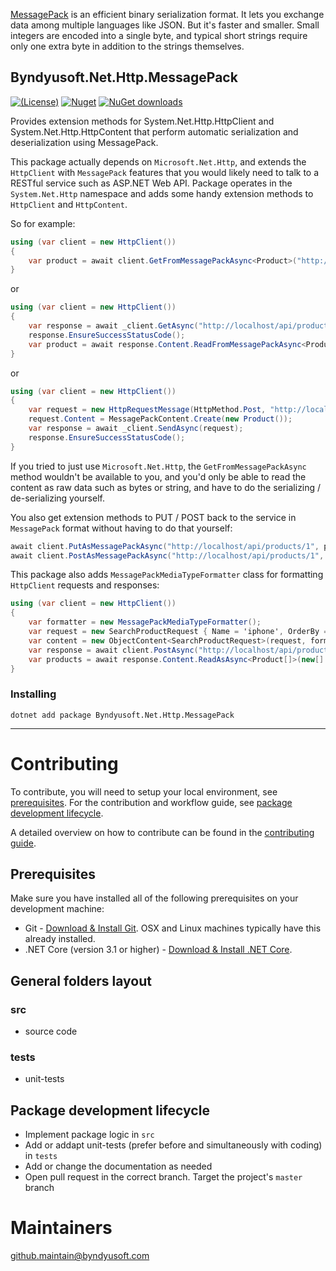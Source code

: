 [MessagePack](https://www.nuget.org/packages/MessagePack/) is an efficient binary serialization format. It lets you exchange data among multiple languages like JSON. But it's faster and smaller. 
Small integers are encoded into a single byte, and typical short strings require only one extra byte in addition to the strings themselves.

## Byndyusoft.Net.Http.MessagePack
[![(License)](https://img.shields.io/github/license/Byndyusoft/Byndyusoft.Net.Http.MessagePack.svg)](LICENSE.txt)
[![Nuget](http://img.shields.io/nuget/v/Byndyusoft.Net.Http.MessagePack.svg?maxAge=10800)](https://www.nuget.org/packages/Byndyusoft.Net.Http.MessagePack/) [![NuGet downloads](https://img.shields.io/nuget/dt/Byndyusoft.Net.Http.MessagePack.svg)](https://www.nuget.org/packages/Byndyusoft.Net.Http.MessagePack/) 

Provides extension methods for System.Net.Http.HttpClient and System.Net.Http.HttpContent that perform automatic serialization and deserialization using MessagePack.

This package actually depends on ```Microsoft.Net.Http```, and extends the ```HttpClient``` with ```MessagePack```
features that you would likely need to talk to a RESTful service such as ASP.NET Web API.
Package operates in the ```System.Net.Http``` namespace and adds some handy extension methods to ```HttpClient``` and ```HttpContent```.

So for example:

```csharp
using (var client = new HttpClient())
{
    var product = await client.GetFromMessagePackAsync<Product>("http://localhost/api/products/1");
}
```
or
```csharp
using (var client = new HttpClient())
{
    var response = await _client.GetAsync("http://localhost/api/products/1");
    response.EnsureSuccessStatusCode();
    var product = await response.Content.ReadFromMessagePackAsync<Product>();
}
```
or
```csharp
using (var client = new HttpClient())
{
    var request = new HttpRequestMessage(HttpMethod.Post, "http://localhost/api/products/1");
    request.Content = MessagePackContent.Create(new Product());
    var response = await _client.SendAsync(request);
    response.EnsureSuccessStatusCode();
}
```

If you tried to just use ```Microsoft.Net.Http```, the ```GetFromMessagePackAsync``` method wouldn't be available to you, and you'd only be able to read the content 
as raw data such as bytes or string, and have to do the serializing / de-serializing yourself.

You also get extension methods to PUT / POST back to the service in ```MessagePack``` format without having to do that yourself:

```csharp
await client.PutAsMessagePackAsync("http://localhost/api/products/1", product);
await client.PostAsMessagePackAsync("http://localhost/api/products/1", product);
```

This package also adds `MessagePackMediaTypeFormatter` class for formatting `HttpClient` requests and responses:

```csharp
using (var client = new HttpClient())
{
	var formatter = new MessagePackMediaTypeFormatter();
	var request = new SearchProductRequest { Name = 'iphone', OrderBy = 'id' };
	var content = new ObjectContent<SearchProductRequest>(request, formatter);
	var response = await client.PostAsync("http://localhost/api/products:search");
	var products = await response.Content.ReadAsAsync<Product[]>(new[] {formatter});
}
```

### Installing

```shell
dotnet add package Byndyusoft.Net.Http.MessagePack
```

***

# Contributing

To contribute, you will need to setup your local environment, see [prerequisites](#prerequisites). For the contribution and workflow guide, see [package development lifecycle](#package-development-lifecycle).

A detailed overview on how to contribute can be found in the [contributing guide](CONTRIBUTING.md).

## Prerequisites

Make sure you have installed all of the following prerequisites on your development machine:

- Git - [Download & Install Git](https://git-scm.com/downloads). OSX and Linux machines typically have this already installed.
- .NET Core (version 3.1 or higher) - [Download & Install .NET Core](https://dotnet.microsoft.com/download/dotnet-core/3.1).

## General folders layout

### src
- source code

### tests

- unit-tests

## Package development lifecycle

- Implement package logic in `src`
- Add or addapt unit-tests (prefer before and simultaneously with coding) in `tests`
- Add or change the documentation as needed
- Open pull request in the correct branch. Target the project's `master` branch

# Maintainers

[github.maintain@byndyusoft.com](mailto:github.maintain@byndyusoft.com)